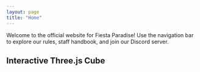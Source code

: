 ```yaml
---
layout: page
title: "Home"
---
```

Welcome to the official website for Fiesta Paradise! Use the navigation bar to explore our rules, staff handbook, and join our Discord server.

## Interactive Three.js Cube

<div id="threejs-canvas"></div>

<script src="https://cdnjs.cloudflare.com/ajax/libs/three.js/r128/three.min.js"></script>
<script>
    // Set up scene, camera, and renderer
    const scene = new THREE.Scene();
    const camera = new THREE.PerspectiveCamera(75, window.innerWidth / window.innerHeight, 0.1, 1000);
    const renderer = new THREE.WebGLRenderer();
    renderer.setSize(window.innerWidth, window.innerHeight);
    document.getElementById('threejs-canvas').appendChild(renderer.domElement);

    // Create a cube
    const geometry = new THREE.BoxGeometry();
    const material = new THREE.MeshBasicMaterial({ color: 0x00ff00 });
    const cube = new THREE.Mesh(geometry, material);
    scene.add(cube);

    // Position the camera
    camera.position.z = 5;

    // Variables for inertia
    let angularVelocity = {
        x: 0,
        y: 0
    };
    let isDragging = false;
    let previousMousePosition = {
        x: 0,
        y: 0
    };

    // Add animation
    function animate() {
        requestAnimationFrame(animate);
        if (!isDragging) {
            cube.rotation.x += angularVelocity.x;
            cube.rotation.y += angularVelocity.y;

            // Apply inertia (reduce angular velocity)
            angularVelocity.x *= 0.99;
            angularVelocity.y *= 0.99;
        }
        renderer.render(scene, camera);
    }
    animate();

    // Add mouse interaction for applying force
    window.addEventListener('mousedown', onMouseDown, false);
    window.addEventListener('mouseup', onMouseUp, false);
    window.addEventListener('mousemove', onMouseMove, false);

    function onMouseDown(event) {
        isDragging = true;
        previousMousePosition = {
            x: event.clientX,
            y: event.clientY
        };
    }

    function onMouseUp() {
        isDragging = false;
        // Calculate angular velocity based on mouse movement
        angularVelocity.x = (event.clientY - previousMousePosition.y) * 0.001;
        angularVelocity.y = (event.clientX - previousMousePosition.x) * 0.001;
    }

    function onMouseMove(event) {
        if (isDragging) {
            const deltaMove = {
                x: event.clientX - previousMousePosition.x,
                y: event.clientY - previousMousePosition.y
            };

            // Apply force while dragging
            cube.rotation.x += deltaMove.y * 0.01;
            cube.rotation.y += deltaMove.x * 0.01;

            previousMousePosition = {
                x: event.clientX,
                y: event.clientY
            };
        }
    }
</script>
